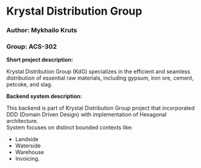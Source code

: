# Krystal Distribution Group

### Author: Mykhailo Kruts
### Group: ACS-302

<b>Short project description:</b>   

Krystal Distribution Group (KdG) specializes in the efficient and seamless distribution of essential
raw materials, including gypsum, iron ore, cement, petcoke, and slag.

<b>Backend system description:</b>  

This backend is part of Krystal Distribution Group project that incorporated DDD (Domain Driven Design) with implementation of Hexagonal architecture.  
System focuses on distinct bounded contexts like:

- Landside
- Waterside
- Warehouse
- Invoicing.

